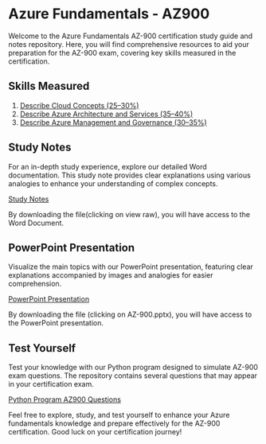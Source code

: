 # Azure Fundamentals - AZ900

Welcome to the Azure Fundamentals AZ-900 certification study guide and notes repository. Here, you will find comprehensive resources to aid your preparation for the AZ-900 exam, covering key skills measured in the certification.

## Skills Measured

1. [Describe Cloud Concepts (25–30%)](https://github.com/augustokk/Azure-fundamentals-AZ900/blob/main/Describe%20cloud%20concepts.md)
2. [Describe Azure Architecture and Services (35–40%)](https://github.com/augustokk/Azure-fundamentals-AZ900/blob/main/Describe%20Azure%20architecture%20and%20services.md)
3. [Describe Azure Management and Governance (30–35%)](https://github.com/augustokk/Azure-fundamentals-AZ900/blob/main/Describe%20Azure%20management%20and%20governance.md)

## Study Notes

For an in-depth study experience, explore our detailed Word documentation. This study note provides clear explanations using various analogies to enhance your understanding of complex concepts.

[Study Notes](https://github.com/augustokk/Azure-fundamentals-AZ900/blob/main/azure%20az900.docx)

By downloading the file(clicking on view raw), you will have access to the Word Document.

## PowerPoint Presentation

Visualize the main topics with our PowerPoint presentation, featuring clear explanations accompanied by images and analogies for easier comprehension.

[PowerPoint Presentation](https://github.com/augustokk/Azure-fundamentals-AZ900/releases/tag/v1.0)

By downloading the file (clicking on AZ-900.pptx), you will have access to the PowerPoint presentation.

## Test Yourself

Test your knowledge with our Python program designed to simulate AZ-900 exam questions. The repository contains several questions that may appear in your certification exam.

[Python Program AZ900 Questions](https://github.com/augustokk/Az900---Questions-Python-/tree/main)

Feel free to explore, study, and test yourself to enhance your Azure fundamentals knowledge and prepare effectively for the AZ-900 certification. Good luck on your certification journey!
